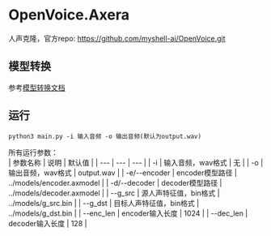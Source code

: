 # OpenVoice.Axera

人声克隆，官方repo: https://github.com/myshell-ai/OpenVoice.git

## 模型转换

参考[模型转换文档](model_convert/README.md)

## 运行
```
python3 main.py -i 输入音频 -o 输出音频(默认为output.wav)
```
所有运行参数：  
| 参数名称 | 说明 | 默认值 |
| --- | --- | --- |
| -i | 输入音频，wav格式 | 无 |
| -o | 输出音频，wav格式 | output.wav |
| -e/--encoder | encoder模型路径 | ../models/encoder.axmodel |
| -d/--decoder | decoder模型路径 | ../models/decoder.axmodel |
| --g_src | 源人声特征值，bin格式 | ../models/g_src.bin |
| --g_dst | 目标人声特征值，bin格式 | ../models/g_dst.bin |
| --enc_len | encoder输入长度 | 1024 |
| --dec_len | decoder输入长度 | 128 |